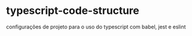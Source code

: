 # typescript-code-structure
configurações de projeto para o uso do typescript com babel,  jest e eslint
